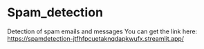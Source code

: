# Spam_detection
Detection of spam emails and messages
You can get the link here:
https://spamdetection-jtfhfpcuetaknqdapkwufx.streamlit.app/
